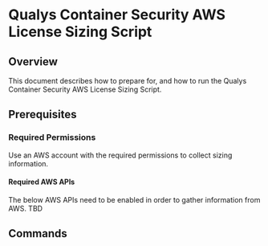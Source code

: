 # Qualys Container Security AWS License Sizing Script

## Overview
This document describes how to prepare for, and how to run the Qualys Container Security AWS License Sizing Script.

## Prerequisites
### Required Permissions
Use an AWS account with the required permissions to collect sizing information.


#### Required AWS APIs
The below AWS APIs need to be enabled in order to gather information from AWS.
TBD


## Commands






